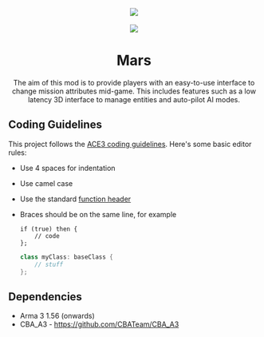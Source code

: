 <p align="center">
	<img src="https://raw.githubusercontent.com/ARCOMM/Mars/master/extras/logo/logo_a.png">
	<br /><br />
	<img src="https://travis-ci.org/ARCOMM/Mars.svg?branch=master">
    <br />
    <h1 align="center">Mars</h1>
</p>

<p align="center">
    The aim of this mod is to provide players with an easy-to-use interface to change mission attributes mid-game. This includes features such as a low latency 3D interface to manage entities and auto-pilot AI modes.
</p>

## Coding Guidelines
This project follows the [ACE3 coding guidelines](http://ace3mod.com/wiki/development/coding-guidelines.html). Here's some basic editor rules:
* Use 4 spaces for indentation
* Use camel case
* Use the standard [function header](http://ace3mod.com/wiki/development/coding-guidelines.html#headers)
* Braces should be on the same line, for example
    
    ```sqf
    if (true) then {
        // code
    };
    ```
    ```c++
    class myClass: baseClass {
        // stuff
    };
    ```

## Dependencies
* Arma 3 1.56 (onwards)
* CBA_A3 - https://github.com/CBATeam/CBA_A3
